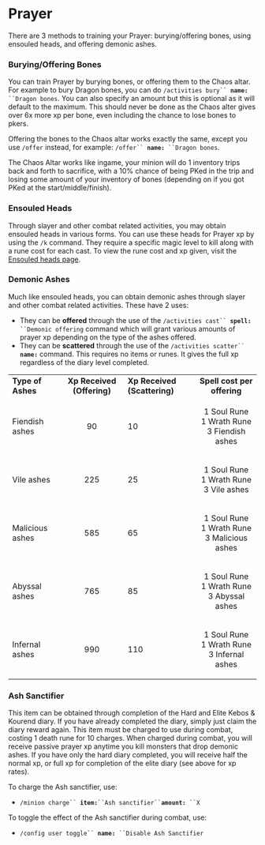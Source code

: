 # Prayer

There are 3 methods to training your Prayer: burying/offering bones, using ensouled heads, and offering demonic ashes.

### Burying/Offering Bones

You can train Prayer by burying bones, or offering them to the Chaos altar. For example to bury Dragon bones, you can do `/activities bury`` `**`name:`**` ``Dragon bones`. You can also specify an amount but this is optional as it will default to the maximum. This should never be done as the Chaos alter gives over 6x more xp per bone, even including the chance to lose bones to pkers.

Offering the bones to the Chaos altar works exactly the same, except you use `/offer` instead, for example: `/offer`` `**`name:`**` ``Dragon bones`.

The Chaos Altar works like ingame, your minion will do 1 inventory trips back and forth to sacrifice, with a 10% chance of being PKed in the trip and losing some amount of your inventory of bones (depending on if you got PKed at the start/middle/finish).

### Ensouled Heads

Through slayer and other combat related activities, you may obtain ensouled heads in various forms. You can use these heads for Prayer xp by using the `/k` command. They require a specific magic level to kill along with a rune cost for each cast. To view the rune cost and xp given, visit the [Ensouled heads page](ensouled-heads.md).

### Demonic Ashes

Much like ensouled heads, you can obtain demonic ashes through slayer and other combat related activities. These have 2 uses:&#x20;

* They can be **offered** through the use of the `/activities cast`` `**`spell:`**` ``Demonic offering` command which will grant various amounts of prayer xp depending on the type of the ashes offered.
* They can be **scattered** through the use of the `/activities scatter`` `**`name:`** command. This requires no items or runes. It gives the full xp regardless of the diary level completed.

|                   |                            |                              |                                                         |
| ----------------- | :------------------------: | ---------------------------- | :-----------------------------------------------------: |
| **Type of Ashes** | **Xp Received (Offering)** | **Xp Received (Scattering)** |               **Spell cost per offering**               |
| Fiendish ashes    |             90             | 10                           |  <p>1 Soul Rune<br>1 Wrath Rune<br>3 Fiendish ashes</p> |
| Vile ashes        |             225            | 25                           |    <p>1 Soul Rune<br>1 Wrath Rune<br>3 Vile ashes</p>   |
| Malicious ashes   |             585            | 65                           | <p>1 Soul Rune<br>1 Wrath Rune<br>3 Malicious ashes</p> |
| Abyssal ashes     |             765            | 85                           |  <p>1 Soul Rune<br>1 Wrath Rune<br>3 Abyssal ashes</p>  |
| Infernal ashes    |             990            | 110                          |  <p>1 Soul Rune<br>1 Wrath Rune<br>3 Infernal ashes</p> |

### Ash Sanctifier

This item can be obtained through completion of the Hard and Elite Kebos & Kourend diary. If you have already completed the diary, simply just claim the diary reward again. This item must be charged to use during combat, costing 1 death rune for 10 charges. When charged during combat, you will receive passive prayer xp anytime you kill monsters that drop demonic ashes. If you have only the hard diary completed, you will receive half the normal xp, or full xp for completion of the elite diary (see above for xp rates).

To charge the Ash sanctifier, use:

* `/minion charge`` `**`item:`**` ``Ash sanctifier`` `**`amount:`**` ``X`

To toggle the effect of the Ash sanctifier during combat, use:

* `/config user toggle`` `**`name:`**` ``Disable Ash Sanctifier`
